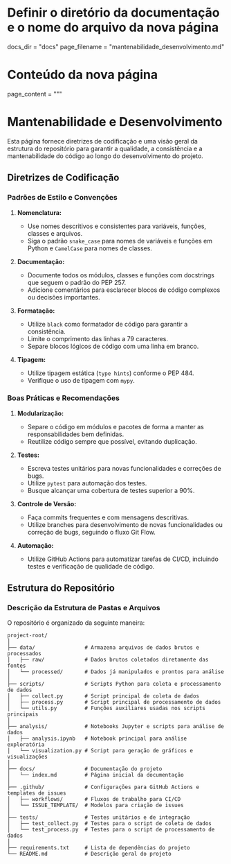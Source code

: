 
# Definir o diretório da documentação e o nome do arquivo da nova página
docs_dir = "docs"
page_filename = "mantenabilidade_desenvolvimento.md"

# Conteúdo da nova página
page_content = """
# Mantenabilidade e Desenvolvimento

Esta página fornece diretrizes de codificação e uma visão geral da estrutura do repositório para garantir a qualidade, a consistência e a mantenabilidade do código ao longo do desenvolvimento do projeto.

## Diretrizes de Codificação

### Padrões de Estilo e Convenções

1. **Nomenclatura:**
   - Use nomes descritivos e consistentes para variáveis, funções, classes e arquivos.
   - Siga o padrão `snake_case` para nomes de variáveis e funções em Python e `CamelCase` para nomes de classes.

2. **Documentação:**
   - Documente todos os módulos, classes e funções com docstrings que seguem o padrão do PEP 257.
   - Adicione comentários para esclarecer blocos de código complexos ou decisões importantes.

3. **Formatação:**
   - Utilize `black` como formatador de código para garantir a consistência.
   - Limite o comprimento das linhas a 79 caracteres.
   - Separe blocos lógicos de código com uma linha em branco.

4. **Tipagem:**
   - Utilize tipagem estática (`type hints`) conforme o PEP 484.
   - Verifique o uso de tipagem com `mypy`.

### Boas Práticas e Recomendações

1. **Modularização:**
   - Separe o código em módulos e pacotes de forma a manter as responsabilidades bem definidas.
   - Reutilize código sempre que possível, evitando duplicação.

2. **Testes:**
   - Escreva testes unitários para novas funcionalidades e correções de bugs.
   - Utilize `pytest` para automação dos testes.
   - Busque alcançar uma cobertura de testes superior a 90%.

3. **Controle de Versão:**
   - Faça commits frequentes e com mensagens descritivas.
   - Utilize branches para desenvolvimento de novas funcionalidades ou correção de bugs, seguindo o fluxo Git Flow.

4. **Automação:**
   - Utilize GitHub Actions para automatizar tarefas de CI/CD, incluindo testes e verificação de qualidade de código.

## Estrutura do Repositório

### Descrição da Estrutura de Pastas e Arquivos

O repositório é organizado da seguinte maneira:

```plaintext
project-root/
│
├── data/                # Armazena arquivos de dados brutos e processados
│   ├── raw/             # Dados brutos coletados diretamente das fontes
│   └── processed/       # Dados já manipulados e prontos para análise
│
├── scripts/             # Scripts Python para coleta e processamento de dados
│   ├── collect.py       # Script principal de coleta de dados
│   ├── process.py       # Script principal de processamento de dados
│   └── utils.py         # Funções auxiliares usadas nos scripts principais
│
├── analysis/            # Notebooks Jupyter e scripts para análise de dados
│   ├── analysis.ipynb   # Notebook principal para análise exploratória
│   └── visualization.py # Script para geração de gráficos e visualizações
│
├── docs/                # Documentação do projeto
│   └── index.md         # Página inicial da documentação
│
├── .github/             # Configurações para GitHub Actions e templates de issues
│   ├── workflows/       # Fluxos de trabalho para CI/CD
│   └── ISSUE_TEMPLATE/  # Modelos para criação de issues
│
├── tests/               # Testes unitários e de integração
│   ├── test_collect.py  # Testes para o script de coleta de dados
│   └── test_process.py  # Testes para o script de processamento de dados
│
├── requirements.txt     # Lista de dependências do projeto
└── README.md            # Descrição geral do projeto
